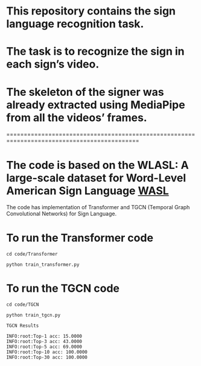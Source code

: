 # This repository contains the sign language recognition task. 
# The task is to recognize the sign in each sign’s video. 
# The skeleton of the signer was already extracted using MediaPipe from all the videos’ frames. 
============================================================================================

#  The code is based on the  WLASL: A large-scale dataset for Word-Level American Sign Language [WASL](https://dxli94.github.io/WLASL/)

The code has implementation of Transformer and TGCN (Temporal Graph Convolutional Networks) for Sign Language. 

# To run the Transformer code

```
cd code/Transformer
```
```
python train_transformer.py  
```

# To run the TGCN code

```
cd code/TGCN
```
```
python train_tgcn.py  
```
```
TGCN Results
```
```
INFO:root:Top-1 acc: 15.0000
INFO:root:Top-3 acc: 43.0000
INFO:root:Top-5 acc: 69.0000
INFO:root:Top-10 acc: 100.0000
INFO:root:Top-30 acc: 100.0000

```

